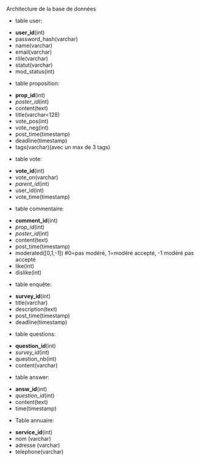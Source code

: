 Architecture de la base de données

- table user:

* **user_id**(int)
* password_hash(varchar) 
* name(varchar)
* email(varchar)
* rôle(varchar)
* statut(varchar)
* mod_status(int)


- table proposition:

* **prop_id**(int)
* _poster_id_(int)
* content(text)
* title(varchar<128)
* vote_pos(int)
* vote_neg(int)
* post_time(timestamp)
* deadline(timestamp)
* tags(varchar)(avec un max de 3 tags)

- table vote:

* **vote_id**(int)
* vote_on(varchar)
* _parent_id_(int)
* user_id(int)
* vote_time(timestamp)

- table commentaire:

* **comment_id**(int)
* _prop_id_(int)
* _poster_id_(int)
* content(text)
* post_time(timestamp)
* moderated([0,1,-1]) #0=pas modéré, 1=modéré accepté, -1 modéré pas accepté
* like(int)
* dislike(int)




- table enquête:

* **survey_id**(int)
* title(varchar)
* description(text)
* post_time(timestamp)
* deadline(timestamp)

- table questions:

* **question_id**(int)
* _survey_id_(int)
* question_nb(int)
* content(varchar)


- table answer:

* **answ_id**(int)
* _question_id_(int)
* content(text)
* time(timestamp)


- Table annuaire:

* **service_id**(int)
* nom (varchar)
* adresse (varchar)
* telephone(varchar)
